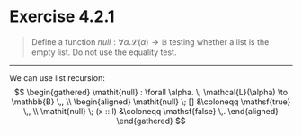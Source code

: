# Exercise 4.2.1

> Define a function $\mathit{null} : \forall \alpha. \mathcal{L}(\alpha) \to \mathbb{B}$ testing whether a list is the empty list.
> Do not use the equality test.

---

We can use list recursion:
$$
  \begin{gathered}
    \mathit{null} : \forall \alpha. \; \mathcal{L}(\alpha) \to \mathbb{B} \,, \\
    \begin{aligned}
      \mathit{null} \; []       &\coloneqq \mathsf{true} \,, \\
      \mathit{null} \; (x :: l) &\coloneqq \mathsf{false} \,.
    \end{aligned}
  \end{gathered}
$$
